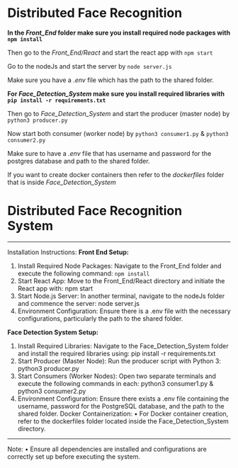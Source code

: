 # Distributed Face Recognition
**In the *Front_End* folder make sure you install required node packages with ``` npm install ```**

Then go to the *Front_End/React* and start the react app with ``` npm start ```

Go to the nodeJs and start the server by ``` node server.js ```

Make sure you have a *.env* file which has the path to the shared folder.

**For *Face_Detection_System* make sure you install required libraries with ```pip install -r requirements.txt```**

Then go to *Face_Detection_System* and start the producer (master node) by ``` python3 producer.py ```

Now start both consumer (worker node) by ``` python3 consumer1.py ``` & ``` python3 consumer2.py ```

Make sure to have a *.env* file that has username and password for the postgres database and path to the shared folder.

If you want to create docker containers then refer to the *dockerfiles* folder that is inside *Face_Detection_System*

# Distributed Face Recognition System
______________
Installation Instructions:
**Front End Setup:**
1.	Install Required Node Packages:
Navigate to the Front_End folder and execute the following command:
	```npm install```
2.	Start React App:
Move to the Front_End/React directory and initiate the React app with:
	npm start
3.	Start Node.js Server:
In another terminal, navigate to the nodeJs folder and commence the server:
	node server.js
4.	Environment Configuration:
Ensure there is a .env file with the necessary configurations, particularly the path to the shared folder.

**Face Detection System Setup:**
1.	Install Required Libraries:
Navigate to the Face_Detection_System folder and install the required libraries using:
	pip install -r requirements.txt
2.	Start Producer (Master Node):
Run the producer script with Python 3:
	python3 producer.py
3.	Start Consumers (Worker Nodes):
Open two separate terminals and execute the following commands in each:
	python3 consumer1.py &
	python3 consumer2.py
4.	Environment Configuration:
Ensure there exists a .env file containing the username, password for the PostgreSQL database, and the path to the shared folder.
Docker Containerization:
•	For Docker container creation, refer to the dockerfiles folder located inside the Face_Detection_System directory.
______________
Note:
•	Ensure all dependencies are installed and configurations are correctly set up before executing the system.
